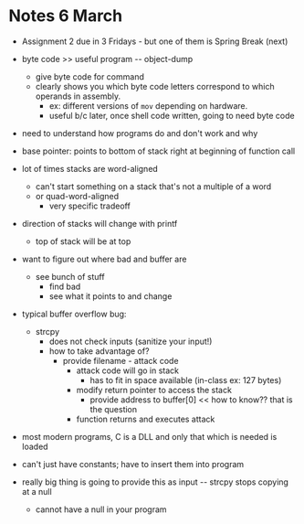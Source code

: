# Notes 6 March

- Assignment 2 due in 3 Fridays - but one of them is Spring Break (next)

- byte code >> useful program -- object-dump
  - give byte code for command
  - clearly shows you which byte code letters correspond to which operands in assembly.
    - ex: different versions of `mov` depending on hardware.
    - useful b/c later, once shell code written, going to need byte code
- need to understand how programs do and don't work and why

- base pointer: points to bottom of stack right at beginning of function call
- lot of times stacks are word-aligned
  - can't start something on a stack that's not a multiple of a word
  - or quad-word-aligned
    - very specific tradeoff

- direction of stacks will change with printf
  - top of stack will be at top


- want to figure out where bad and buffer are
  - see bunch of stuff
    - find bad
    - see what it points to and change

- typical buffer overflow bug:
  - strcpy
    - does not check inputs (sanitize your input!)
    - how to take advantage of?
      - provide filename - attack code
        - attack code will go in stack
          - has to fit in space available (in-class ex: 127 bytes)
        - modify return pointer to access the stack
          - provide address to buffer[0] << how to know?? that is the question
        - function returns and executes attack
- most modern programs, C is a DLL and only that which is needed is loaded
- can't just have constants; have to insert them into program
- really big thing is going to provide this as input -- strcpy stops copying at a null
  - cannot have a null in your program
  
